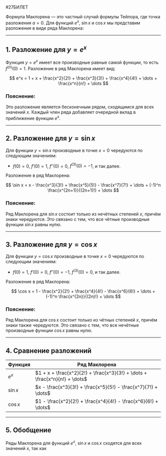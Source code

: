 #27БИЛЕТ

Формула Маклорена — это частный случай формулы Тейлора, где точка разложения $a = 0$. Для функций $e^x$, $\sin x$ и $\cos x$ мы представим разложения в виде ряда Маклорена:

---

## 1. Разложение для $y = e^x$

Функция $y = e^x$ имеет все производные равные самой функции, то есть $f^{(n)}(0) = 1$. Разложение в ряд Маклорена имеет вид:

$$
e^x = 1 + x + \frac{x^2}{2!} + \frac{x^3}{3!} + \frac{x^4}{4!} + \dots + \frac{x^n}{n!} + \dots
$$

### Пояснение:
Это разложение является бесконечным рядом, сходящимся для всех значений $x$. Каждый член ряда добавляет очередной вклад в приближение функции $e^x$.

---

## 2. Разложение для $y = \sin x$

Для функции $y = \sin x$ производные в точке $x = 0$ чередуются по следующим значениям:

- $f(0) = 0$, $f'(0) = 1$, $f''(0) = 0$, $f^{(3)}(0) = -1$, и так далее.

Разложение в ряд Маклорена:

$$
\sin x = x - \frac{x^3}{3!} + \frac{x^5}{5!} - \frac{x^7}{7!} + \dots + (-1)^n \frac{x^{2n+1}}{(2n+1)!} + \dots
$$

### Пояснение:
Ряд Маклорена для $\sin x$ состоит только из нечётных степеней $x$, причём знаки чередуются. Это связано с тем, что все чётные производные функции $\sin x$ равны нулю.

---

## 3. Разложение для $y = \cos x$

Для функции $y = \cos x$ производные в точке $x = 0$ чередуются по следующим значениям:

- $f(0) = 1$, $f'(0) = 0$, $f''(0) = -1$, $f^{(3)}(0) = 0$, и так далее.

Разложение в ряд Маклорена:

$$
\cos x = 1 - \frac{x^2}{2!} + \frac{x^4}{4!} - \frac{x^6}{6!} + \dots + (-1)^n \frac{x^{2n}}{(2n)!} + \dots
$$

### Пояснение:
Ряд Маклорена для $\cos x$ состоит только из чётных степеней $x$, причём знаки также чередуются. Это связано с тем, что все нечётные производные функции $\cos x$ равны нулю.

---

## 4. Сравнение разложений

| Функция   | Ряд Маклорена                                                                 |
|-----------|------------------------------------------------------------------------------|
| $e^x$     | $1 + x + \frac{x^2}{2!} + \frac{x^3}{3!} + \dots + \frac{x^n}{n!} + \dots$  |
| $\sin x$  | $x - \frac{x^3}{3!} + \frac{x^5}{5!} - \frac{x^7}{7!} + \dots$              |
| $\cos x$  | $1 - \frac{x^2}{2!} + \frac{x^4}{4!} - \frac{x^6}{6!} + \dots$              |

---

## 5. Обобщение

Ряды Маклорена для функций $e^x$, $\sin x$ и $\cos x$ сходятся для всех значений $x$, так как
